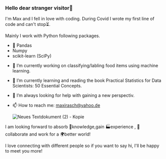 ### Hello dear stranger visitor👋

I'm Max and I fell in love with coding. During Covid I wrote my first line of code and can't stop⏳.

Mainly I work with Python following packages.
* 🐼 Pandas 
* Numpy
* scikit-learn (SciPy)



- 🔭 I’m currently working on classifying/labling food items using machine learning. 
- 🌱 I’m currently learning and reading the book Practical Statistics for Data Scientists: 50 Essential Concepts.
- 🤔 I’m always looking for help with gaining a new perspectiv. 
- 📫 How to reach me: maxirasch@yahoo.de

     ![Neues Textdokument (2) - Kopie](https://user-images.githubusercontent.com/95548513/155558803-9a71805f-6199-4a64-98bd-443f0263c3b8.svg)

I am looking forward to absorb 🧠knowledge,gain 🏭experience , 🤝collaborate and work for a 🌍better world!

I love connecting with different people so if you want to say hi, I'll be happy to meet you more! 

